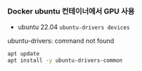 ### Docker ubuntu 컨테이너에서 GPU 사용
- ubuntu 22.04
`ubuntu-drivers devices`

ubuntu-drivers: command not found

``` bash
apt update
apt install -y ubuntu-drivers-common
```
